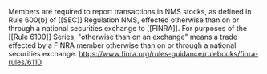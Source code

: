 Members are required to report transactions in NMS stocks, as defined in Rule 600(b) of [[SEC]] Regulation NMS, effected otherwise than on or through a national securities exchange to [[FINRA]]. For purposes of the [[Rule 6100]] Series, "otherwise than on an exchange" means a trade effected by a FINRA member otherwise than on or through a national securities exchange.
https://www.finra.org/rules-guidance/rulebooks/finra-rules/6110